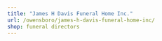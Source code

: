 ```yaml
---
title: "James H Davis Funeral Home Inc."
url: /owensboro/james-h-davis-funeral-home-inc/
shop: funeral directors
---
```

